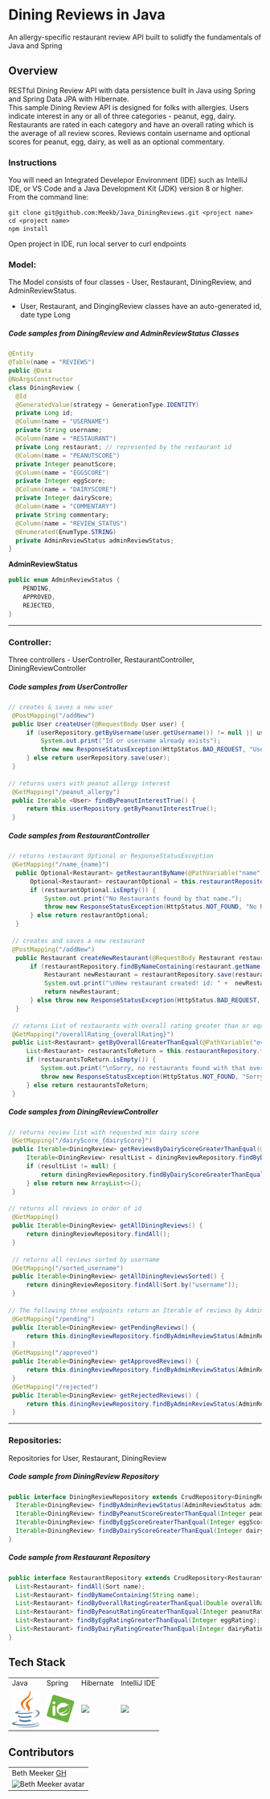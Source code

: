 # Dining Reviews in Java  
An allergy-specific restaurant review API built to solidfy the fundamentals of Java and Spring

## Overview
RESTful Dining Review API with data persistence built in Java using Spring and Spring Data JPA with Hibernate.  
This sample Dining Review API is designed for folks with allergies. Users indicate interest in any or all of three categories - peanut, egg, dairy.
Restaurants are rated in each category and have an overall rating which is the average of all review scores. Reviews contain username and optional scores for peanut, egg, dairy, as well as an optional commentary.

### Instructions
You will need an Integrated Develepor Environment (IDE) such as IntelliJ IDE, or VS Code and a Java Development Kit (JDK) version 8 or higher.
From the command line:
```
git clone git@github.com:Meekb/Java_DiningReviews.git <project name>
cd <project name>
npm install
```
Open project in IDE, run local server to curl endpoints

### Model:
The Model consists of four classes - User, Restaurant, DiningReview, and AdminReviewStatus. 
 - User, Restaurant, and DingingReview classes have an auto-generated id, date type Long

##### **Code samples from DiningReview and AdminReviewStatus Classes**
  ```java
  @Entity
  @Table(name = "REVIEWS")
  public @Data
  @NoArgsConstructor
  class DiningReview {
    @Id
    @GeneratedValue(strategy = GenerationType.IDENTITY)
    private Long id;
    @Column(name = "USERNAME")
    private String username;
    @Column(name = "RESTAURANT")
    private Long restaurant; // represented by the restaurant id
    @Column(name = "PEANUTSCORE")
    private Integer peanutScore;
    @Column(name = "EGGSCORE")
    private Integer eggScore;
    @Column(name = "DAIRYSCORE")
    private Integer dairyScore;
    @Column(name = "COMMENTARY")
    private String commentary;
    @Column(name = "REVIEW_STATUS")
    @Enumerated(EnumType.STRING)
    private AdminReviewStatus adminReviewStatus;
  }
  ```

**AdminReviewStatus**
  ```java
  public enum AdminReviewStatus {
      PENDING,
      APPROVED,
      REJECTED,
  }
  ```

------------

### Controller:
Three controllers - UserController, RestaurantController, DiningReviewController

   ##### **Code samples from UserController**
   ```java
   // creates & saves a new user
    @PostMapping("/addNew")
    public User createUser(@RequestBody User user) {
        if (userRepository.getByUsername(user.getUsername()) != null || userRepository.findById(user.getId()).isPresent()) {
            System.out.print("Id or username already exists");
            throw new ResponseStatusException(HttpStatus.BAD_REQUEST, "Username or Id already exists");
        } else return userRepository.save(user);
    }

   // returns users with peanut allergy interest
    @GetMapping("/peanut_allergy")
    public Iterable <User> findByPeanutInterestTrue() {
        return this.userRepository.getByPeanutInterestTrue();
    }
  ```

   ##### **Code samples from RestaurantController**
   ```java
   // returns restaurant Optional or ResponseStatusException
    @GetMapping("/name_{name}")
     public Optional<Restaurant> getRestaurantByName(@PathVariable("name") String name) {
         Optional<Restaurant> restaurantOptional = this.restaurantRepository.findByNameContaining(name);
         if (restaurantOptional.isEmpty()) {
             System.out.print("No Restaurants found by that name.");
             throw new ResponseStatusException(HttpStatus.NOT_FOUND, "No Restaurants found with that name.");
         } else return restaurantOptional;
     }

    // creates and saves a new restaurant
    @PostMapping("/addNew")
     public Restaurant createNewRestaurant(@RequestBody Restaurant restaurant) {
         if (restaurantRepository.findByNameContaining(restaurant.getName()).isEmpty()) {
             Restaurant newRestaurant = restaurantRepository.save(restaurant);
             System.out.print("\nNew restaurant created! id: " +  newRestaurant.getId() + ", name: " + newRestaurant.getName());
             return newRestaurant;
         } else throw new ResponseStatusException(HttpStatus.BAD_REQUEST, "Restaurant may already exist...");
     }

    // returns List of restaurants with overall rating greater than or equal to requested
    @GetMapping("/overallRating_{overallRating}")
    public List<Restaurant> getByOverallGreaterThanEqual(@PathVariable("overallRating") Double overallRating) {
        List<Restaurant> restaurantsToReturn = this.restaurantRepository.findByOverallRatingGreaterThanEqual(overallRating);
        if (restaurantsToReturn.isEmpty()) {
            System.out.print("\nSorry, no restaurants found with that overall rating.");
            throw new ResponseStatusException(HttpStatus.NOT_FOUND, "Sorry, no restaurants found with that overall rating.");
        } else return restaurantsToReturn;
    }
   ```
   
   ##### **Code samples from DiningReviewController**  
   ```java 
   // returns review list with requested min dairy score
    @GetMapping("/dairyScore_{dairyScore}")
    public Iterable<DiningReview> getReviewsByDairyScoreGreaterThanEqual(@PathVariable("dairyScore") Integer dairyScore) {
        Iterable<DiningReview> resultList = diningReviewRepository.findByDairyScoreGreaterThanEqual(dairyScore);
        if (resultList != null) {
            return diningReviewRepository.findByDairyScoreGreaterThanEqual(dairyScore);
        } else return new ArrayList<>();
    }
     
   // returns all reviews in order of id
    @GetMapping()
    public Iterable<DiningReview> getAllDiningReviews() {
        return diningReviewRepository.findAll();
    }
    
    // returns all reviews sorted by username
    @GetMapping("/sorted_username")
    public Iterable<DiningReview> getAllDiningReviewsSorted() {
        return diningReviewRepository.findAll(Sort.by("username"));
    }  
     
   // The following three endpoints return an Iterable of reviews by AdminReviewStatus Pending, Approved, Rejected
    @GetMapping("/pending")
    public Iterable<DiningReview> getPendingReviews() {
        return this.diningReviewRepository.findByAdminReviewStatus(AdminReviewStatus.PENDING);
    }
    @GetMapping("/approved")
    public Iterable<DiningReview> getApprovedReviews() {
        return this.diningReviewRepository.findByAdminReviewStatus(AdminReviewStatus.APPROVED);
    }
    @GetMapping("/rejected")
    public Iterable<DiningReview> getRejectedReviews() {
        return this.diningReviewRepository.findByAdminReviewStatus(AdminReviewStatus.REJECTED);
    }
   ```
   
_____________  
   
### Repositories:
Repositories for User, Restaurant, DiningReview

##### **Code sample from DiningReview Repository**
  ```java
  public interface DiningReviewRepository extends CrudRepository<DiningReview, Long> {
    Iterable<DiningReview> findByAdminReviewStatus(AdminReviewStatus adminReviewStatus);
    Iterable<DiningReview> findByPeanutScoreGreaterThanEqual(Integer peanutScore);
    Iterable<DiningReview> findByEggScoreGreaterThanEqual(Integer eggScore);
    Iterable<DiningReview> findByDairyScoreGreaterThanEqual(Integer dairyScore);
  }
  ```
##### **Code sample from Restaurant Repository**
  ```java
  public interface RestaurantRepository extends CrudRepository<Restaurant, Long> {
    List<Restaurant> findAll(Sort name);
    List<Restaurant> findByNameContaining(String name);
    List<Restaurant> findByOverallRatingGreaterThanEqual(Double overallRating);
    List<Restaurant> findByPeanutRatingGreaterThanEqual(Integer peanutRating);
    List<Restaurant> findByEggRatingGreaterThanEqual(Integer eggRating);
    List<Restaurant> findByDairyRatingGreaterThanEqual(Integer dairyRating);
  }
  ```

## Tech Stack
<table>
  <tr>
    <td>Java</td>
    <td>Spring</td>
    <td>Hibernate</td>
    <td>IntelliJ IDE</td>
  </tr>
  <tr>
    <td><img width="55" src="https://raw.githubusercontent.com/gilbarbara/logos/master/logos/java.svg"/></td> 
    <td><img width="55" src="https://raw.githubusercontent.com/gilbarbara/logos/master/logos/spring.svg"/></td>
    <td><img width="55" src="https://raw.githubusercontent.com/gilbarbara/logos/master/logos/hibernate.svg"/></td>  
    <td><img width="55" src="https://raw.githubusercontent.com/gilbarbara/logos/master/logos/intellij-idea.svg"/></td>
  </tr>
</table>

## Contributors

<table>
  <tr>
   <td> Beth Meeker <a href="https://github.com/meekb">GH</td>
  </tr>
  </tr>
    <td><img src="https://avatars.githubusercontent.com/u/76264735?v=4" alt="Beth Meeker avatar"
    width="150" height="auto" /></td>
  </tr>
</table>


